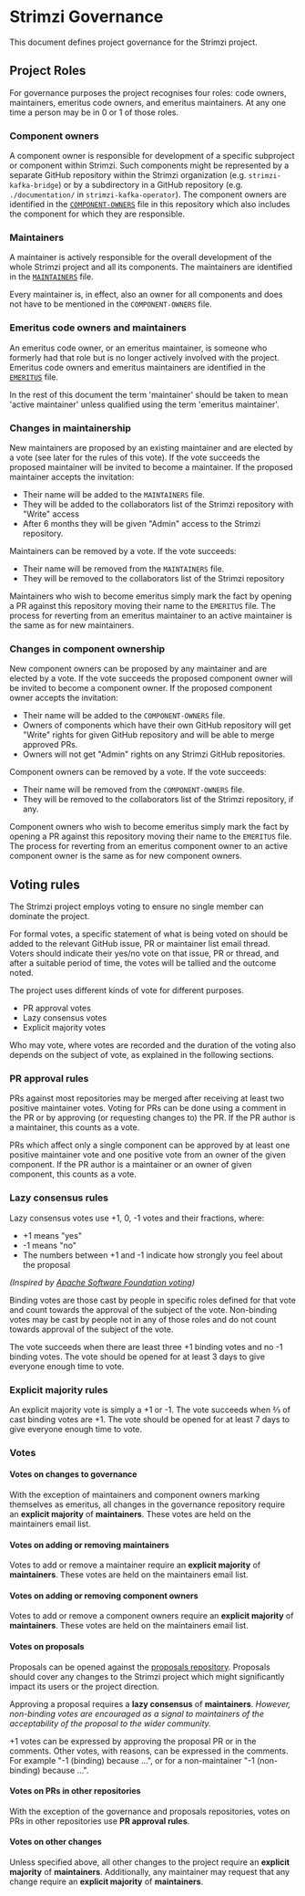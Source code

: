 # Strimzi Governance

This document defines project governance for the Strimzi project.

## Project Roles

For governance purposes the project recognises four roles: code owners, maintainers, emeritus code owners, and emeritus maintainers.
At any one time a person may be in 0 or 1 of those roles.

### Component owners

A component owner is responsible for development of a specific subproject or component within Strimzi.
Such components might be represented by a separate GitHub repository within the Strimzi organization (e.g. `strimzi-kafka-bridge`) or by a subdirectory in a GitHub repository (e.g. `./documentation/` in `strimzi-kafka-operator`).
The component owners are identified in the [`COMPONENT-OWNERS`](COMPONENT-OWNERS) file in this repository which also includes the component for which they are responsible.

### Maintainers

A maintainer is actively responsible for the overall development of the whole Strimzi project and all its components.
The maintainers are identified in the [`MAINTAINERS`](MAINTAINERS) file.

Every maintainer is, in effect, also an owner for all components and does not have to be mentioned in the `COMPONENT-OWNERS` file.

### Emeritus code owners and maintainers

An emeritus code owner, or an emeritus maintainer, is someone who formerly had that role but is no longer actively involved with the project.
Emeritus code owners and emeritus maintainers are identified in the [`EMERITUS`](EMERITUS) file.

In the rest of this document the term 'maintainer' should be taken to mean 'active maintainer' unless qualified using the term 'emeritus maintainer'.

### Changes in maintainership

New maintainers are proposed by an existing maintainer and are elected by a vote (see later for the rules of this vote).
If the vote succeeds the proposed maintainer will be invited to become a maintainer.
If the proposed maintainer accepts the invitation:
* Their name will be added to the `MAINTAINERS` file.
* They will be added to the collaborators list of the Strimzi repository with "Write" access
* After 6 months they will be given "Admin" access to the Strimzi repository.

Maintainers can be removed by a vote.
If the vote succeeds:
* Their name will be removed from the `MAINTAINERS` file.
* They will be removed to the collaborators list of the Strimzi repository

Maintainers who wish to become emeritus simply mark the fact by opening a PR against this repository moving their name to the `EMERITUS` file.
The process for reverting from an emeritus maintainer to an active maintainer is the same as for new maintainers.

### Changes in component ownership

New component owners can be proposed by any maintainer and are elected by a vote.
If the vote succeeds the proposed component owner will be invited to become a component owner.
If the proposed component owner accepts the invitation:
* Their name will be added to the `COMPONENT-OWNERS` file.
* Owners of components which have their own GitHub repository will get "Write" rights for given GitHub repository and will be able to merge approved PRs.
* Owners will not get "Admin" rights on any Strimzi GitHub repositories.

Component owners can be removed by a vote.
If the vote succeeds:
* Their name will be removed from the `COMPONENT-OWNERS` file.
* They will be removed to the collaborators list of the Strimzi repository, if any.

Component owners who wish to become emeritus simply mark the fact by opening a PR against this repository moving their name to the `EMERITUS` file.
The process for reverting from an emeritus component owner to an active component owner is the same as for new component owners.

## Voting rules

The Strimzi project employs voting to ensure no single member can dominate the project.

For formal votes, a specific statement of what is being voted on should be added to the relevant GitHub issue, PR or maintainer list email thread.
Voters should indicate their yes/no vote on that issue, PR or thread, and after a suitable period of time, the votes will be tallied and the outcome noted.

The project uses different kinds of vote for different purposes.

* PR approval votes
* Lazy consensus votes
* Explicit majority votes

Who may vote, where votes are recorded and the duration of the voting also depends on the subject of vote, as explained in the following sections.

### PR approval rules

PRs against most repositories may be merged after receiving at least two positive maintainer votes.
Voting for PRs can be done using a comment in the PR or by approving (or requesting changes to) the PR.
If the PR author is a maintainer, this counts as a vote.

PRs which affect only a single component can be approved by at least one positive maintainer vote and one positive vote from an owner of the given component.
If the PR author is a maintainer or an owner of given component, this counts as a vote.

### Lazy consensus rules

Lazy consensus votes use +1, 0, -1 votes and their fractions, where:
* +1 means "yes"
* -1 means "no"
* The numbers between +1 and -1 indicate how strongly you feel about the proposal

_(Inspired by [Apache Software Foundation voting](https://www.apache.org/foundation/voting.html#expressing-votes-1-0-1-and-fractions))_

Binding votes are those cast by people in specific roles defined for that vote and count towards the approval of the subject of the vote.
Non-binding votes may be cast by people not in any of those roles and do not count towards approval of the subject of the vote.

The vote succeeds when there are least three +1 binding votes and no -1 binding votes.
The vote should be opened for at least 3 days to give everyone enough time to vote.

### Explicit majority rules

An explicit majority vote is simply a +1 or -1. 
The vote succeeds when ⅔ of cast binding votes are +1.
The vote should be opened for at least 7 days to give everyone enough time to vote.

### Votes

#### Votes on changes to governance

With the exception of maintainers and component owners marking themselves as emeritus, all changes in the governance repository require an **explicit majority** of **maintainers**.
These votes are held on the maintainers email list.

#### Votes on adding or removing maintainers

Votes to add or remove a maintainer require an **explicit majority** of **maintainers**.
These votes are held on the maintainers email list.

#### Votes on adding or removing component owners

Votes to add or remove a component owners require an **explicit majority** of **maintainers**.
These votes are held on the maintainers email list.

#### Votes on proposals

Proposals can be opened against the [proposals repository](https://github.com/strimzi/proposals).
Proposals should cover any changes to the Strimzi project which might significantly impact its users or the project direction.

Approving a proposal requires a **lazy consensus** of **maintainers**.
*However, non-binding votes are encouraged as a signal to maintainers of the acceptability of the proposal to the wider community.*

+1 votes can be expressed by approving the proposal PR or in the comments.
Other votes, with reasons, can be expressed in the comments. 
For example "-1 (binding) because ...", or for a non-maintainer "-1 (non-binding) because ...".

#### Votes on PRs in other repositories

With the exception of the governance and proposals repositories, votes on PRs in other repositories use **PR approval rules**.

#### Votes on other changes

Unless specified above, all other changes to the project require an **explicit majority** of **maintainers**.
Additionally, any maintainer may request that any change require an **explicit majority** of **maintainers**.
